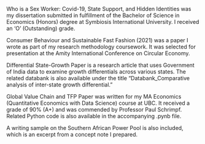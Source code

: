 Who is a Sex Worker: Covid-19, State Support, and Hidden Identities was my dissertation submitted in fulfillment of the Bachelor of Science in Economics (Honors) degree at Symbiosis International University. I received an ‘O’ (Outstanding) grade.

Consumer Behaviour and Sustainable Fast Fashion (2021) was a paper I wrote as part of my research methodology coursework. It was selected for presentation at the Amity International Conference on Circular Economy.

Differential State-Growth Paper is a research article that uses Government of India data to examine growth differentials across various states. The related databank is also available under the title “Databank_Comparative analysis of inter-state growth differential.”

Global Value Chain and TFP Paper was written for my MA Economics (Quantitative Economics with Data Science) course at UBC. It received a grade of 90% (A+) and was commended by Professor Paul Schrimpf. Related Python code is also available in the accompanying .pynb file.

A writing sample on the Southern African Power Pool is also included, which is an excerpt from a concept note I prepared.

